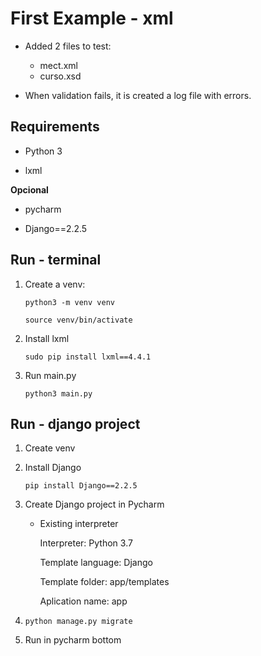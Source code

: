 # First Example - xml

- Added 2 files to test:

    - mect.xml
    - curso.xsd

- When validation fails, it is created a log file with errors.

## Requirements

- Python 3

- lxml

**Opcional**

- pycharm

- Django==2.2.5

## Run - terminal

1. Create a venv:

    `python3 -m venv venv`

    `source venv/bin/activate`

2. Install lxml

    `sudo pip install lxml==4.4.1`

3. Run main.py

    `python3 main.py`

## Run - django project

1. Create venv

2. Install Django

    `pip install Django==2.2.5`

3. Create Django project in Pycharm

    -  Existing interpreter 

        Interpreter: Python 3.7

        Template language: Django

        Template folder: app/templates

        Aplication name: app

4. `python manage.py migrate`

5. Run in pycharm bottom



